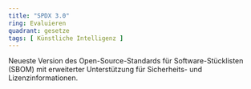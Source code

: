 ```yaml
---
title: "SPDX 3.0"
ring: Evaluieren
quadrant: gesetze
tags: [ Künstliche Intelligenz ]
---
```


Neueste Version des Open-Source-Standards für Software-Stücklisten (SBOM) mit erweiterter Unterstützung für Sicherheits- und Lizenzinformationen.
